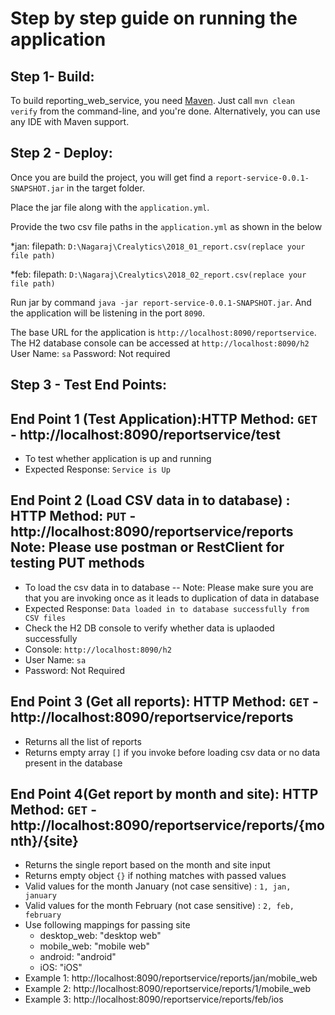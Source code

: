 # Step by step guide on running the application

## Step 1- Build:
To build reporting_web_service, you need [Maven](http://maven.apache.org/). Just call `mvn clean verify` from the command-line, and you're done. Alternatively, you can use any IDE with Maven support.

## Step 2 - Deploy:

Once you are build the project, you will get find a `report-service-0.0.1-SNAPSHOT.jar` in the target folder.

Place the jar file along with the `application.yml`.

Provide the two csv file paths in the `application.yml` as shown in the below

 *jan:
    filepath: `D:\Nagaraj\Crealytics\2018_01_report.csv(replace your file path)`

 *feb:
    filepath: `D:\Nagaraj\Crealytics\2018_02_report.csv(replace your file path)`

Run jar by command `java -jar report-service-0.0.1-SNAPSHOT.jar`.
And the application will be listening in the port `8090`.

The base URL for the application is `http://localhost:8090/reportservice`.
The H2 database console can be accessed at `http://localhost:8090/h2`
User Name: `sa`
Password: Not required
  
## Step 3 - Test End Points:

End Point 1 (Test Application):HTTP Method: `GET` - http://localhost:8090/reportservice/test
---
* To test whether application is up and running
* Expected Response: `Service is Up`

End Point 2 (Load CSV data in to database) : HTTP Method: `PUT` - http://localhost:8090/reportservice/reports
Note: Please use postman or RestClient for testing PUT methods
---
* To load the csv data in to database -- Note: Please make sure you are that you are invoking once as it leads to 	duplication of data in database
* Expected Response: `Data loaded in to database successfully from CSV files`
* Check the H2 DB console to verify whether data is uplaoded successfully
* Console: `http://localhost:8090/h2`
* User Name: `sa`
* Password: Not Required

End Point 3 (Get all reports): HTTP Method: `GET` - http://localhost:8090/reportservice/reports
---
* Returns all the list of reports
* Returns empty array `[]` if you invoke before loading csv data or no data present in the database

End Point 4(Get report by month and site): HTTP Method: `GET` - http://localhost:8090/reportservice/reports/{month}/{site}
--
* Returns the single report based on the month and site input
* Returns empty object `{}` if nothing matches with passed values
* Valid values for the month January (not case sensitive) : `1, jan, january`
* Valid values for the month February (not case sensitive) : `2, feb, february`
* Use following mappings for passing site
	* desktop_web: "desktop web"
   	* mobile_web: "mobile web"
    * android: "android"
    * iOS: "iOS"
 * Example 1: http://localhost:8090/reportservice/reports/jan/mobile_web
 * Example 2: http://localhost:8090/reportservice/reports/1/mobile_web
 * Example 3: http://localhost:8090/reportservice/reports/feb/ios
